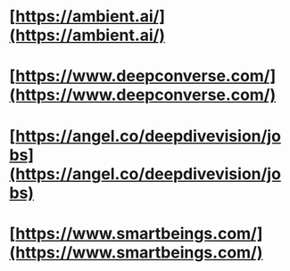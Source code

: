 # [https://ambient.ai/](https://ambient.ai/)
# [https://www.deepconverse.com/](https://www.deepconverse.com/)
# [https://angel.co/deepdivevision/jobs](https://angel.co/deepdivevision/jobs)
# [https://www.smartbeings.com/](https://www.smartbeings.com/)
